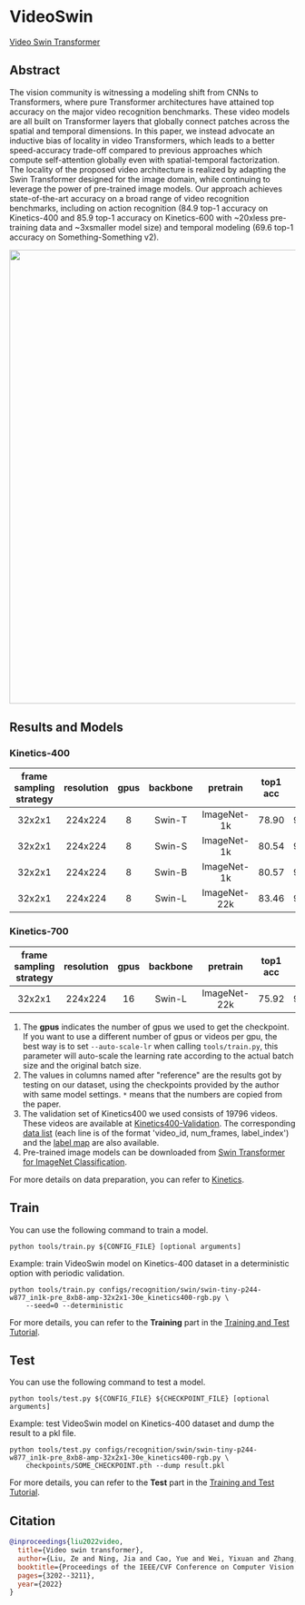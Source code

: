 # VideoSwin

[Video Swin Transformer](https://openaccess.thecvf.com/content/CVPR2022/html/Liu_Video_Swin_Transformer_CVPR_2022_paper.html)

<!-- [ALGORITHM] -->

## Abstract

<!-- [ABSTRACT] -->

The vision community is witnessing a modeling shift from CNNs to Transformers, where pure Transformer architectures have attained top accuracy on the major video recognition benchmarks. These video models are all built on Transformer layers that globally connect patches across the spatial and temporal dimensions. In this paper, we instead advocate an inductive bias of locality in video Transformers, which leads to a better speed-accuracy trade-off compared to previous approaches which compute self-attention globally even with spatial-temporal factorization. The locality of the proposed video architecture is realized by adapting the Swin Transformer designed for the image domain, while continuing to leverage the power of pre-trained image models. Our approach achieves state-of-the-art accuracy on a broad range of video recognition benchmarks, including on action recognition (84.9 top-1 accuracy on Kinetics-400 and 85.9 top-1 accuracy on Kinetics-600 with ~20xless pre-training data and ~3xsmaller model size) and temporal modeling (69.6 top-1 accuracy on Something-Something v2).

<!-- [IMAGE] -->

<div align=center>
<img src="https://user-images.githubusercontent.com/58767402/191190475-3aecf940-c254-47fa-96a7-df2d2b3bae68.png" width="800"/>
</div>

## Results and Models

### Kinetics-400

| frame sampling strategy | resolution | gpus | backbone |   pretrain   | top1 acc | top5 acc |      reference top1 acc      |      reference top1 acc      | testing protocol | FLOPs | params |      config      |      ckpt      |      log       |
| :---------------------: | :--------: | :--: | :------: | :----------: | :------: | :------: | :--------------------------: | :--------------------------: | :--------------: | :---: | :----: | :--------------: | :------------: | :------------: |
|         32x2x1          |  224x224   |  8   |  Swin-T  | ImageNet-1k  |  78.90   |  93.77   | 78.84 \[[VideoSwin](https://github.com/SwinTransformer/Video-Swin-Transformer)\] | 93.76 \[[VideoSwin](https://github.com/SwinTransformer/Video-Swin-Transformer)\] | 4 clips x 3 crop |  88G  | 28.2M  | [config](/configs/recognition/swin/swin-tiny-p244-w877_in1k-pre_8xb8-amp-32x2x1-30e_kinetics400-rgb.py) | [ckpt](https://download.openmmlab.com/mmaction/v1.0/recognition/swin/swin-tiny-p244-w877_in1k-pre_8xb8-amp-32x2x1-30e_kinetics400-rgb/swin-tiny-p244-w877_in1k-pre_8xb8-amp-32x2x1-30e_kinetics400-rgb_20220930-241016b2.pth) | [log](https://download.openmmlab.com/mmaction/v1.0/recognition/swin/swin-tiny-p244-w877_in1k-pre_8xb8-amp-32x2x1-30e_kinetics400-rgb/swin-tiny-p244-w877_in1k-pre_8xb8-amp-32x2x1-30e_kinetics400-rgb.log) |
|         32x2x1          |  224x224   |  8   |  Swin-S  | ImageNet-1k  |  80.54   |  94.46   | 80.58 \[[VideoSwin](https://github.com/SwinTransformer/Video-Swin-Transformer)\] | 94.45 \[[VideoSwin](https://github.com/SwinTransformer/Video-Swin-Transformer)\] | 4 clips x 3 crop | 166G  | 49.8M  | [config](/configs/recognition/swin/swin-small-p244-w877_in1k-pre_8xb8-amp-32x2x1-30e_kinetics400-rgb.py) | [ckpt](https://download.openmmlab.com/mmaction/v1.0/recognition/swin/swin-small-p244-w877_in1k-pre_8xb8-amp-32x2x1-30e_kinetics400-rgb/swin-small-p244-w877_in1k-pre_8xb8-amp-32x2x1-30e_kinetics400-rgb_20220930-e91ab986.pth) | [log](https://download.openmmlab.com/mmaction/v1.0/recognition/swin/swin-small-p244-w877_in1k-pre_8xb8-amp-32x2x1-30e_kinetics400-rgb/swin-small-p244-w877_in1k-pre_8xb8-amp-32x2x1-30e_kinetics400-rgb.log) |
|         32x2x1          |  224x224   |  8   |  Swin-B  | ImageNet-1k  |  80.57   |  94.49   | 80.55 \[[VideoSwin](https://github.com/SwinTransformer/Video-Swin-Transformer)\] | 94.66 \[[VideoSwin](https://github.com/SwinTransformer/Video-Swin-Transformer)\] | 4 clips x 3 crop | 282G  | 88.0M  | [config](/configs/recognition/swin/swin-base-p244-w877_in1k-pre_8xb8-amp-32x2x1-30e_kinetics400-rgb.py) | [ckpt](https://download.openmmlab.com/mmaction/v1.0/recognition/swin/swin-base-p244-w877_in1k-pre_8xb8-amp-32x2x1-30e_kinetics400-rgb/swin-base-p244-w877_in1k-pre_8xb8-amp-32x2x1-30e_kinetics400-rgb_20220930-182ec6cc.pth) | [log](https://download.openmmlab.com/mmaction/v1.0/recognition/swin/swin-base-p244-w877_in1k-pre_8xb8-amp-32x2x1-30e_kinetics400-rgb/swin-base-p244-w877_in1k-pre_8xb8-amp-32x2x1-30e_kinetics400-rgb.log) |
|         32x2x1          |  224x224   |  8   |  Swin-L  | ImageNet-22k |  83.46   |  95.91   |            83.1\*            |            95.9\*            | 4 clips x 3 crop | 604G  |  197M  | [config](/configs/recognition/swin/swin-large-p244-w877_in22k-pre_8xb8-amp-32x2x1-30e_kinetics400-rgb.py) | [ckpt](https://download.openmmlab.com/mmaction/v1.0/recognition/swin/swin-large-p244-w877_in22k-pre_8xb8-amp-32x2x1-30e_kinetics400-rgb/swin-large-p244-w877_in22k-pre_8xb8-amp-32x2x1-30e_kinetics400-rgb_20220930-78ad8b11.pth) | [log](https://download.openmmlab.com/mmaction/v1.0/recognition/swin/swin-large-p244-w877_in22k-pre_8xb8-amp-32x2x1-30e_kinetics400-rgb/swin-large-p244-w877_in22k-pre_8xb8-amp-32x2x1-30e_kinetics400-rgb.log) |

### Kinetics-700

| frame sampling strategy | resolution | gpus | backbone |   pretrain   | top1 acc | top5 acc | testing protocol | FLOPs | params |               config                |               ckpt                |               log                |
| :---------------------: | :--------: | :--: | :------: | :----------: | :------: | :------: | :--------------: | :---: | :----: | :---------------------------------: | :-------------------------------: | :------------------------------: |
|         32x2x1          |  224x224   |  16  |  Swin-L  | ImageNet-22k |  75.92   |  92.72   | 4 clips x 3 crop | 604G  |  197M  | [config](/configs/recognition/swin/swin-large-p244-w877_in22k-pre_16xb8-amp-32x2x1-30e_kinetics700-rgb.py) | [ckpt](https://download.openmmlab.com/mmaction/v1.0/recognition/swin/swin-large-p244-w877_in22k-pre_16xb8-amp-32x2x1-30e_kinetics700-rgb/swin-large-p244-w877_in22k-pre_16xb8-amp-32x2x1-30e_kinetics700-rgb_20220930-f8d74db7.pth) | [log](https://download.openmmlab.com/mmaction/v1.0/recognition/swin/swin-large-p244-w877_in22k-pre_16xb8-amp-32x2x1-30e_kinetics700-rgb/swin-large-p244-w877_in22k-pre_16xb8-amp-32x2x1-30e_kinetics700-rgb.py.log) |

1. The **gpus** indicates the number of gpus we used to get the checkpoint. If you want to use a different number of gpus or videos per gpu, the best way is to set `--auto-scale-lr` when calling `tools/train.py`, this parameter will auto-scale the learning rate according to the actual batch size and the original batch size.
2. The values in columns named after "reference" are the results got by testing on our dataset, using the checkpoints provided by the author with same model settings. `*` means that the numbers are copied from the paper.
3. The validation set of Kinetics400 we used consists of 19796 videos. These videos are available at [Kinetics400-Validation](https://mycuhk-my.sharepoint.com/:u:/g/personal/1155136485_link_cuhk_edu_hk/EbXw2WX94J1Hunyt3MWNDJUBz-nHvQYhO9pvKqm6g39PMA?e=a9QldB). The corresponding [data list](https://download.openmmlab.com/mmaction/dataset/k400_val/kinetics_val_list.txt) (each line is of the format 'video_id, num_frames, label_index') and the [label map](https://download.openmmlab.com/mmaction/dataset/k400_val/kinetics_class2ind.txt) are also available.
4. Pre-trained image models can be downloaded from [Swin Transformer for ImageNet Classification](https://github.com/microsoft/Swin-Transformer#main-results-on-imagenet-with-pretrained-models).

For more details on data preparation, you can refer to [Kinetics](/tools/data/kinetics/README.md).

## Train

You can use the following command to train a model.

```shell
python tools/train.py ${CONFIG_FILE} [optional arguments]
```

Example: train VideoSwin model on Kinetics-400 dataset in a deterministic option with periodic validation.

```shell
python tools/train.py configs/recognition/swin/swin-tiny-p244-w877_in1k-pre_8xb8-amp-32x2x1-30e_kinetics400-rgb.py \
    --seed=0 --deterministic
```

For more details, you can refer to the **Training** part in the [Training and Test Tutorial](/docs/en/user_guides/train_test.md).

## Test

You can use the following command to test a model.

```shell
python tools/test.py ${CONFIG_FILE} ${CHECKPOINT_FILE} [optional arguments]
```

Example: test VideoSwin model on Kinetics-400 dataset and dump the result to a pkl file.

```shell
python tools/test.py configs/recognition/swin/swin-tiny-p244-w877_in1k-pre_8xb8-amp-32x2x1-30e_kinetics400-rgb.py \
    checkpoints/SOME_CHECKPOINT.pth --dump result.pkl
```

For more details, you can refer to the **Test** part in the [Training and Test Tutorial](/docs/en/user_guides/train_test.md).

## Citation

```BibTeX
@inproceedings{liu2022video,
  title={Video swin transformer},
  author={Liu, Ze and Ning, Jia and Cao, Yue and Wei, Yixuan and Zhang, Zheng and Lin, Stephen and Hu, Han},
  booktitle={Proceedings of the IEEE/CVF Conference on Computer Vision and Pattern Recognition},
  pages={3202--3211},
  year={2022}
}
```
